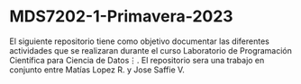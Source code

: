 # MDS7202-1-Primavera-2023

El siguiente repositorio tiene como objetivo documentar las diferentes actividades que se realizaran durante el curso Laboratorio de Programación Científica para Ciencia de Datos⋮.
El repositorio sera una trabajo en conjunto entre Matías Lopez R. y Jose Saffie V.
